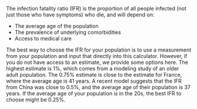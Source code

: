 The infection fatality ratio (IFR) is the proportion of all people infected (not just those who have symptoms) who die, and will depend on:

*	The average age of the population   
* The prevalence of underlying comorbidities  
* Access to medical care

The best way to choose the IFR for your population is to use a measurement from your population and input that directly into this calculator. However, if you do not have access to an estimate, we provide some options here. The highest estimate is 1%, which comes from a modeling study of an older adult population. The 0.75% estimate is close to the estimate for France, where the average age is 41 years. A recent model suggests that the IFR from China was close to 0.5%, and the average age of their population is 37 years. If the average age of your population is in the 20s, the best IFR to choose might be 0.25%.
